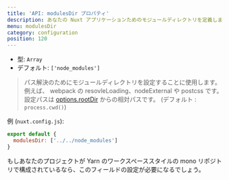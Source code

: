 ```yaml
---
title: 'API: modulesDir プロパティ'
description: あなたの Nuxt アプリケーションためのモジュールディレクトリを定義します。
menu: modulesDir
category: configuration
position: 120
---
```


- 型: `Array`
- デフォルト: `['node_modules']`

> パス解決のためにモジュールディレクトリを設定することに使用します。 例えば、 webpack の resovleLoading、nodeExternal や postcss です。設定パスは [options.rootDir](/api/configuration-rootdir) からの相対パスです。 (デフォルト : `process.cwd()`)

例 (`nuxt.config.js`):

```js
export default {
  modulesDir: ['../../node_modules']
}
```

もしあなたのプロジェクトが Yarn のワークスペーススタイルの mono リポジトリで構成されているなら、このフィールドの設定が必要になるでしょう。
